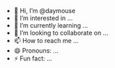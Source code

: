 - 👋 Hi, I’m @daymouse
- 👀 I’m interested in ...
- 🌱 I’m currently learning ...
- 💞️ I’m looking to collaborate on ...
- 📫 How to reach me ...
- 😄 Pronouns: ...
- ⚡ Fun fact: ...

<!---
daymouse/daymouse is a ✨ special ✨ repository because its `README.md` (this file) appears on your GitHub profile.
You can click the Preview link to take a look at your changes.
--->
